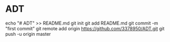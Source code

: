 # ADT
echo "# ADT" >> README.md git init git add README.md git commit -m "first commit" git remote add origin https://github.com/3378950/ADT.git git push -u origin master
